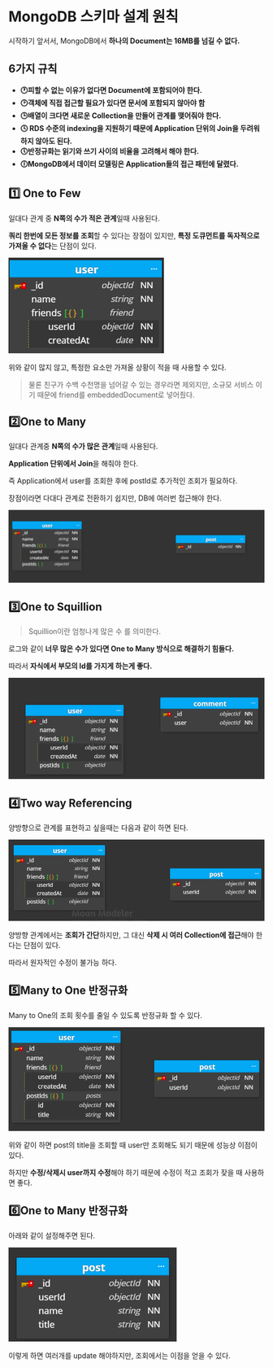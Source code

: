 # MongoDB 스키마 설계 원칙

시작하기 앞서서, MongoDB에서 **하나의 Document는 16MB를 넘길 수 없다.**

## 6가지 규칙

- **🕐피할 수 없는 이유가 없다면 Document에 포함되어야 한다.**
- **:clock2:객체에 직접 접근할 필요가 있다면 문서에 포함되지 않아야 함**
- **:clock3:배열이 크다면 새로운 Collection을 만들어 관계를 맺어줘야 한다.**
- **:clock4: RDS 수준의 indexing을 지원하기 때문에 Application 단위의 Join을 두려워 하지 않아도 된다.**
- **:clock5:반정규화는 읽기와 쓰기 사이의 비율을 고려해서 해야 한다.**
- **:clock6:MongoDB에서 데이터 모델링은 Application들의 접근 패턴에 달렸다.**

## :one: One to Few

일대다 관계 중 **N쪽의 수가 적은 관계**일때 사용된다.

**쿼리 한번에 모든 정보를 조회**할 수 있다는 장점이 있지만, **특정 도큐먼트를 독자적으로 가져올 수 없다**는 단점이 있다.

![image-20210913181912859](./images/image-20210913181912859.png)

위와 같이 많지 않고, 특정한 요소만 가져올 상황이 적을 때 사용할 수 있다.

> 물론 친구가 수백 수천명을 넘어갈 수 있는 경우라면 제외지만, 소규모 서비스 이기 때문에 friend를 embeddedDocument로 넣어줬다.

## :two:One to Many

일대다 관계중 **N쪽의 수가 많은 관계**일때 사용된다.

**Application 단위에서 Join**을 해줘야 한다.

즉 Application에서 user를 조회한 후에 postId로 추가적인 조회가 필요하다.

장점이라면 다대다 관계로 전환하기 쉽지만, DB에 여러번 접근해야 한다.

![image-20210913182638646](./images/image-20210913182638646.png)

## :three:One to Squillion

> Squillion이란 엄청나게 많은 수 를 의미한다.

로그와 같이 **너무 많은 수가 있다면 One to Many 방식으로 해결하기 힘들다.**

따라서 **자식에서 부모의 Id를 가지게 하는게 좋다.**

![image-20210913194039049](./images/image-20210913194039049.png)

## :four:Two way Referencing

양방향으로 관계를 표현하고 싶을때는 다음과 같이 하면 된다.

![image-20210913200225070](./images/image-20210913200225070.png)

양방향 관계에서는 **조회가 간단**하지만, 그 대신 **삭제 시 여러 Collection에 접근**해야 한다는 단점이 있다.

따라서 원자적인 수정이 불가능 하다.

## :five:Many to One 반정규화

Many to One의 조회 횟수를 줄일 수 있도록 반정규화 할 수 있다.

![image-20210913201024966](./images/image-20210913201024966.png)

위와 같이 하면 post의 title을 조회할 때 user만 조회해도 되기 때문에 성능상 이점이 있다.

하지만 **수정/삭제시 user까지 수정**해야 하기 때문에 수정이 적고 조회가 잦을 때 사용하면 좋다.

## :six:One to Many 반정규화

아래와 같이 설정해주면 된다.

![image-20210913220807558](./images/image-20210913220807558.png)

이렇게 하면 여러개를 update 해야하지만, 조회에서는 이점을 얻을 수 있다.

